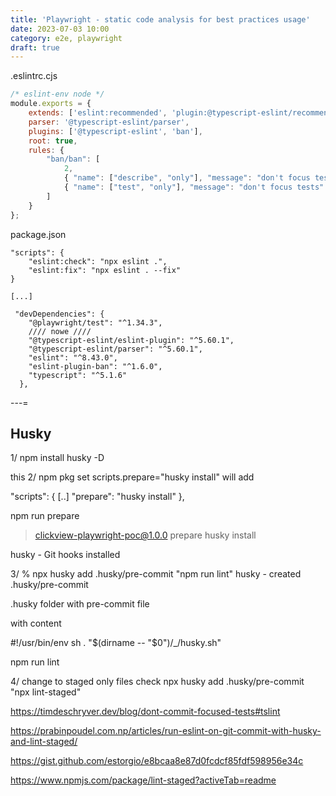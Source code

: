 ```yaml
---
title: 'Playwright - static code analysis for best practices usage'
date: 2023-07-03 10:00
category: e2e, playwright
draft: true
---
```



.eslintrc.cjs

```js
/* eslint-env node */
module.exports = {
    extends: ['eslint:recommended', 'plugin:@typescript-eslint/recommended'],
    parser: '@typescript-eslint/parser',
    plugins: ['@typescript-eslint', 'ban'],
    root: true,
    rules: {
        "ban/ban": [
            2,
            { "name": ["describe", "only"], "message": "don't focus tests" },
            { "name": ["test", "only"], "message": "don't focus tests" },
        ]
    }
};
````

package.json
```
"scripts": {
    "eslint:check": "npx eslint .",
    "eslint:fix": "npx eslint . --fix"
}

[...]

 "devDependencies": {
    "@playwright/test": "^1.34.3",
    //// nowe ////
    "@typescript-eslint/eslint-plugin": "^5.60.1",
    "@typescript-eslint/parser": "^5.60.1",
    "eslint": "^8.43.0",
    "eslint-plugin-ban": "^1.6.0",
    "typescript": "^5.1.6"
  },
```
---=

## Husky
1/
npm install husky -D

this
2/ npm pkg set scripts.prepare="husky install"
will add

  "scripts": {
    [..]
    "prepare": "husky install"
  },

npm run prepare

> clickview-playwright-poc@1.0.0 prepare
> husky install

husky - Git hooks installed

3/ 
% npx husky add .husky/pre-commit "npm run lint"
husky - created .husky/pre-commit

.husky folder with pre-commit file

with content

#!/usr/bin/env sh
. "$(dirname -- "$0")/_/husky.sh"

npm run lint

4/ change to staged only files check
npx husky add .husky/pre-commit "npx lint-staged"


[](https://github.com/playwright-community/eslint-plugin-playwright)

https://timdeschryver.dev/blog/dont-commit-focused-tests#tslint

https://prabinpoudel.com.np/articles/run-eslint-on-git-commit-with-husky-and-lint-staged/

https://gist.github.com/estorgio/e8bcaa8e87d0fcdcf85fdf598956e34c


https://www.npmjs.com/package/lint-staged?activeTab=readme